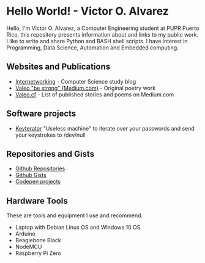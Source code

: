 # Hello World! - Victor O. Alvarez
Hello, I'm Victor O. Alvarez, a Computer Engineering student at PUPR Puerto Rico, this repository presents information about and links to my public work. I like to write and share Python and BASH shell scripts. I have interest in Programming, Data Science, Automation and Embedded computing.

## Websites and Publications
- [Internetworking](https://internetworking.substack.com/) - Computer Science study blog
- [Valeo "be strong" (Medium.com)](https://medium.com/valeo-be-strong) - Original poetry work
- [Valeo.cf](http://valeo.cf) - List of published stories and poems on Medium.com
## Software projects
- [Keyterator](https://github.com/victoroalvarez/keyterator) "Useless machine" to iterate over your passwords and send your keystrokes to /dev/null

## Repositories and Gists
- [Github Repositories](https://github.com/victoroalvarez?tab=repositories)
- [Github Gists](https://gist.github.com/victoroalvarez)
- [Codepen projects](https://codepen.io/victoroalvarez)

## Hardware Tools
These are tools and equipment I use and recommend.
- Laptop with Debian Linux OS and Windows 10 OS
- Arduino
- Beaglebone Black
- NodeMCU
- Raspberry Pi Zero
